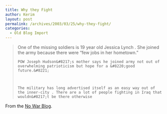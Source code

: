 ```yaml
---
title: Why they Fight
author: Kerim
layout: post
permalink: /archives/2003/03/25/why-they-fight/
categories:
  - Old Blog Import
---
```


>   One of the missing soldiers is 19 year old Jessica Lynch . She joined the army because there were &#8220;few jobs in her hometown.&#8221;  
>   
>   
>     POW Joseph Hudson&#8217;s mother says he joined army not out of overwhelming patrioticism but hope for a &#8220;good future.&#8221;
>   
>   
>   
>     The military has long advertised itself as an easy way out of the inner-city . There are a lot of people fighting in Iraq that wouldn&#8217;t be there otherwise
>   


From the <a href="http://www.nowarblog.org/archives/001159.html#001159" onclick="_gaq.push(['_trackEvent', 'outbound-article', 'http://www.nowarblog.org/archives/001159.html#001159', 'No War Blog']);" >No War Blog</a>.

